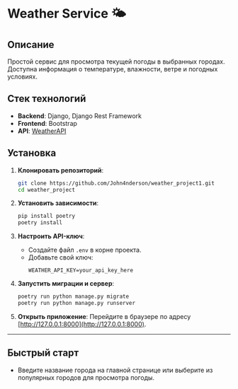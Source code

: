 
# Weather Service 🌤️

## Описание

Простой сервис для просмотра текущей погоды в выбранных городах. Доступна информация о температуре, влажности, ветре и погодных условиях.

## Стек технологий

- **Backend**: Django, Django Rest Framework
- **Frontend**: Bootstrap
- **API**: [WeatherAPI](https://www.weatherapi.com/)

## Установка

1. **Клонировать репозиторий**:
   ```bash
   git clone https://github.com/John4nderson/weather_project1.git
   cd weather_project
   ```

2. **Установить зависимости**:
   ```bash
   pip install poetry
   poetry install
   ```

3. **Настроить API-ключ**:
   - Создайте файл `.env` в корне проекта.
   - Добавьте свой ключ:
     ```plaintext
     WEATHER_API_KEY=your_api_key_here
     ```

4. **Запустить миграции и сервер**:
   ```bash
   poetry run python manage.py migrate
   poetry run python manage.py runserver
   ```

5. **Открыть приложение**:
   Перейдите в браузере по адресу [http://127.0.0.1:8000](http://127.0.0.1:8000).

---

## Быстрый старт

- Введите название города на главной странице или выберите из популярных городов для просмотра погоды.
